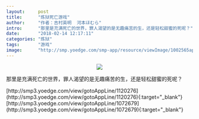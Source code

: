 ```yaml
---
layout:     post
title:      "炼狱死亡游戏"
author:     "作者：吉村英明  河本ほむら"
intro:      "那里是充满死亡的世界，罪人渴望的是无趣痛苦的生，还是轻松甜蜜的死呢？"
date:       "2018-02-14 12:17:11"
categories: "炼狱"
tags:       "游戏"
image:      "http://smp.yoedge.com/smp-app/resource/viewImage/1002565appline.png"
---
```

<div style="text-align: center">
<p><img src="http://smp.yoedge.com/smp-app/resource/viewImage/1002565appline.png"/></p>
</div>
<p class="post-meta">
<span>那里是充满死亡的世界，罪人渴望的是无趣痛苦的生，还是轻松甜蜜的死呢？</span>
</p>
[http://smp3.yoedge.com/view/gotoAppLine/1120276](http://smp3.yoedge.com/view/gotoAppLine/1120276){:target="_blank"}
[http://smp3.yoedge.com/view/gotoAppLine/1072679](http://smp3.yoedge.com/view/gotoAppLine/1072679){:target="_blank"}


